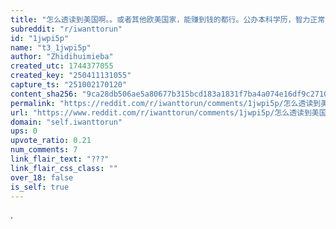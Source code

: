 ```yaml
---
title: "怎么透读到美国啊。。或者其他欧美国家，能赚到钱的都行。公办本科学历，智力正常，有典型的ADHD（注意力障碍及多动症）行为，想接受系统治疗得到控制，身高178，体格偏壮。体力活脑力活挑战都愿意接受。"
subreddit: "r/iwanttorun"
id: "1jwpi5p"
name: "t3_1jwpi5p"
author: "Zhidihuimieba"
created_utc: 1744377055
created_key: "250411131055"
capture_ts: "251002170120"
content_sha256: "9ca28db506ae5a80677b315bcd183a1831f7ba4a074e16df9c271020aaece9bb"
permalink: "https://reddit.com/r/iwanttorun/comments/1jwpi5p/怎么透读到美国啊或者其他欧美国家能赚到钱的都行公办本科学历智力正常有典型的adhd注意力障碍及多动症/"
url: "https://www.reddit.com/r/iwanttorun/comments/1jwpi5p/怎么透读到美国啊或者其他欧美国家能赚到钱的都行公办本科学历智力正常有典型的adhd注意力障碍及多动症/"
domain: "self.iwanttorun"
ups: 0
upvote_ratio: 0.21
num_comments: 7
link_flair_text: "???"
link_flair_css_class: ""
over_18: false
is_self: true
---
```


.
